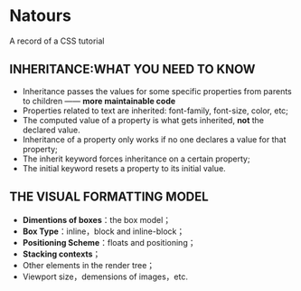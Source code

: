 # Natours
A record of a CSS tutorial
## INHERITANCE:WHAT YOU NEED TO KNOW
* Inheritance passes the values for some specific properties from parents to children —— **more maintainable code**
* Properties related to text are inherited: font-family, font-size, color, etc;
* The computed value of a property is what gets inherited, **not** the declared value.
* Inheritance of a property only works if no one declares a value for that property;
* The inherit keyword forces inheritance on a certain property;
* The initial keyword resets a property to its initial value.
## THE VISUAL FORMATTING MODEL
* **Dimentions of boxes**：the box model；
* **Box Type**：inline，block and inline-block；
* **Positioning Scheme**：floats and positioning；
* **Stacking contexts**；
* Other elements in the render tree；
* Viewport size，demensions of images，etc.
